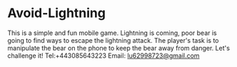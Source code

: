 # Avoid-Lightning
This is a simple and fun mobile game. Lightning is coming, poor bear is going to find ways to escape the lightning attack. The player's task is to manipulate the bear on the phone to keep the bear away from danger. Let's challenge it!
Tel:+443085643223
Email: lu62998723@gmail.com
